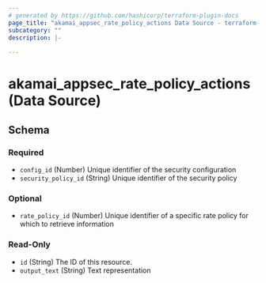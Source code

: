 ```yaml
---
# generated by https://github.com/hashicorp/terraform-plugin-docs
page_title: "akamai_appsec_rate_policy_actions Data Source - terraform-provider-akamai"
subcategory: ""
description: |-
  
---
```


# akamai_appsec_rate_policy_actions (Data Source)





<!-- schema generated by tfplugindocs -->
## Schema

### Required

- `config_id` (Number) Unique identifier of the security configuration
- `security_policy_id` (String) Unique identifier of the security policy

### Optional

- `rate_policy_id` (Number) Unique identifier of a specific rate policy for which to retrieve information

### Read-Only

- `id` (String) The ID of this resource.
- `output_text` (String) Text representation
